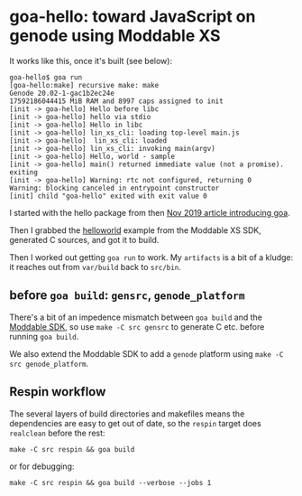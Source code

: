 # goa-hello: toward JavaScript on genode using Moddable XS

It works like this, once it's built (see below):

```
goa-hello$ goa run
[goa-hello:make] recursive make: make
Genode 20.02-1-gac1b2ec24e
17592186044415 MiB RAM and 8997 caps assigned to init
[init -> goa-hello] Hello before libc
[init -> goa-hello] hello via stdio
[init -> goa-hello] Hello in libc
[init -> goa-hello] lin_xs_cli: loading top-level main.js
[init -> goa-hello]  lin_xs_cli: loaded
[init -> goa-hello] lin_xs_cli: invoking main(argv)
[init -> goa-hello] Hello, world - sample
[init -> goa-hello] main() returned immediate value (not a promise). exiting
[init -> goa-hello] Warning: rtc not configured, returning 0
Warning: blocking canceled in entrypoint constructor
[init] child "goa-hello" exited with exit value 0
```

I started with the hello package from then [Nov 2019 article
introducing goa](https://genodians.org/nfeske/2019-11-25-goa).

Then I grabbed the
[helloworld](https://github.com/Moddable-OpenSource/moddable/tree/public/examples/helloworld)
example from the Moddable XS SDK, generated C sources, and got it to
build.

Then I worked out getting `goa run` to work. My `artifacts` is
a bit of a kludge: it reaches out from `var/build` back to `src/bin`.

## before `goa build`: `gensrc`, `genode_platform`

There's a bit of an impedence mismatch between `goa build` and the
[Moddable SDK](https://github.com/Moddable-OpenSource/moddable/), so
use `make -C src gensrc` to generate C etc. before running `goa
build`.

We also extend the Moddable SDK to add a `genode` platform
using `make -C src genode_platform`.


## Respin workflow

The several layers of build directories and makefiles means the
dependencies are easy to get out of date, so the `respin`
target does `realclean` before the rest:

```
make -C src respin && goa build
```

or for debugging:

```
make -C src respin && goa build --verbose --jobs 1
```
